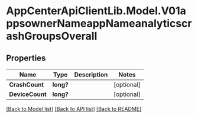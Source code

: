 # AppCenterApiClientLib.Model.V01appsownerNameappNameanalyticscrashGroupsOverall
## Properties

Name | Type | Description | Notes
------------ | ------------- | ------------- | -------------
**CrashCount** | **long?** |  | [optional] 
**DeviceCount** | **long?** |  | [optional] 

[[Back to Model list]](../README.md#documentation-for-models) [[Back to API list]](../README.md#documentation-for-api-endpoints) [[Back to README]](../README.md)

